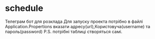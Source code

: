 # schedule
Телеграм бот для розклада
Для запуску проекта потрібно в файлі Application.Propertions вказати адресу(url),Користовуча(username) та пароль(password)
P.S. потрібні таблиці створяться самі.
